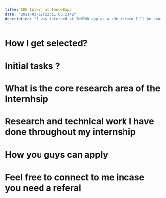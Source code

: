 ```yaml
---
title: SDE Intern at Innow8app
date: "2021-03-12T22:11:03.214Z"
description: "I was interned at INNOW8 app as a sde intern I ll be sharing the jiurney throughout my internship in this blog"
---
```

# How I get selected?
# Initial tasks ?
# What is the core research area of the Internhsip
# Research and technical work I have done throughout my internship
# How you guys can apply
# Feel free to connect to me incase you need a referal 